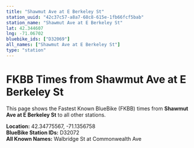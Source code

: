 ```yaml
---
title: "Shawmut Ave at E Berkeley St"
station_uuid: "42c37c57-a8a7-68c8-615e-1fb66fcf5bab"
station_name: "Shawmut Ave at E Berkeley St"
lat: 42.344607
lng: -71.06702
bluebike_ids: ["D32069"]
all_names: ["Shawmut Ave at E Berkeley St"]
type: "station"
---
```


# FKBB Times from Shawmut Ave at E Berkeley St

This page shows the Fastest Known BlueBike (FKBB) times from **Shawmut Ave at E Berkeley St** to all other stations.

**Location:** 42.34775567, -71.1356758  
**BlueBike Station IDs:** D32072  
**All Known Names:** Walbridge St at Commonwealth Ave

